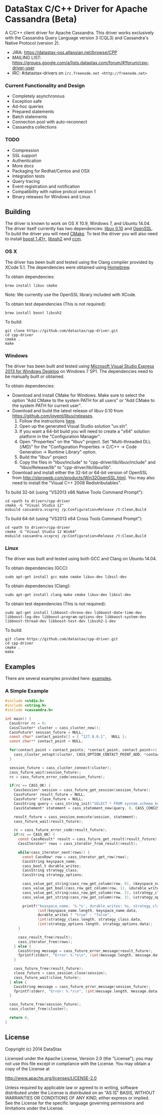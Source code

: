 DataStax C/C++ Driver for Apache Cassandra (Beta)
===============================================

A C/C++ client driver for Apache Cassandra. This driver works exclusively with
the Cassandra Query Language version 3 (CQL3) and Cassandra's Native Protocol (version 2).

- JIRA: https://datastax-oss.atlassian.net/browse/CPP
- MAILING LIST: https://groups.google.com/a/lists.datastax.com/forum/#!forum/cpp-driver-user
- IRC: #datastax-drivers on `irc.freenode.net <http://freenode.net>`

### Current Functionality and Design
- Completely asynchronous
- Exception safe
- Ad-hoc queries
- Prepared statements
- Batch statements
- Connection pool with auto-reconnect
- Cassandra collections

### TODO
- Compression
- SSL support
- Authentication
- More docs
- Packaging for Redhat/Centos and OSX
- Integration tests
- Query tracing
- Event registration and notification
- Compatibility with native protcol version 1
- Binary releases for Windows and Linux

## Building
The driver is known to work on OS X 10.9, Windows 7, and Ubuntu 14.04. The driver itself currently has two dependencies: [libuv 0.10](https://github.com/joyent/libuv) and [OpenSSL](http://www.openssl.org/). To build the driver you will need [CMake](http://www.cmake.org). To test the driver you will also need to install [boost 1.41+](http://www.boost.org),  [libssh2](http://www.libssh2.org) and [ccm](https://github.com/pcmanus/ccm).

### OS X
The driver has been built and tested using the Clang compiler provided by XCode 5.1. The dependencies were obtained using [Homebrew](http://brew.sh).

To obtain dependencies:
```
brew install libuv cmake
```

Note: We currently use the OpenSSL library included with XCode.

To obtain test dependencies (This is not required):
```
brew install boost libssh2
```

To build:
```
git clone https://github.com/datastax/cpp-driver.git
cd cpp-driver
cmake .
make
```

### Windows
The driver has been built and tested using [Microsoft Visual Studio Express 2013 for Windows Desktop](http://www.microsoft.com/en-us/download/details.aspx?id=40787) on Windows 7 SP1. The dependencies need to be manually built or obtained.

To obtain dependencies:
* Download and install CMake for Windows. Make sure to select the option "Add CMake to the system PATH for all users" or "Add CMake to the system PATH for current user".
* Download and build the latest release of libuv 0.10 from https://github.com/joyent/libuv/releases. 
  1. Follow the instructions [here](https://github.com/joyent/libuv#windows). 
  2. Open up the generated Visual Studio solution "uv.sln".
  3. If you want a 64-bit build you will need to create a "x64" solution platform in the "Configuration Manager".
  4. Open "Properties" on the "libuv" project. Set "Multi-threaded DLL (/MD)" for the "Configuration Properties -> C/C++ -> Code Generation -> Runtime Library" option.
  5. Build the "libuv" project
  6. Copy the files in "libuv/include" to "cpp-driver/lib/libuv/include" and "libuv/Release/lib" to "cpp-driver/lib/libuv/lib".
* Download and install either the 32-bit or 64-bit version of OpenSSL from http://slproweb.com/products/Win32OpenSSL.html. You may also need to install the "Visual C++ 2008 Redistributables".

To build 32-bit (using "VS2013 x86 Native Tools Command Prompt"):
```
cd <path to driver>/cpp-driver
cmake -G "Visual Studio 12"
msbuild cassandra.vcxproj /p:Configuration=Release /t:Clean,Build
```

To build 64-bit (using "VS2013 x64 Cross Tools Command Prompt"):
```
cd <path to driver>/cpp-driver
cmake -G "Visual Studio 12 Win64"
msbuild cassandra.vcxproj /p:Configuration=Release /t:Clean,Build
```

### Linux
The driver was built and tested using both GCC and Clang on Ubuntu 14.04.

To obtain dependencies (GCC):
```
sudo apt-get install gcc make cmake libuv-dev libssl-dev
```

To obtain dependencies (Clang):
```
sudo apt-get install clang make cmake libuv-dev libssl-dev
```

To obtain test dependencies (This is not required):
```
sudo apt-get install libboost-chrono-dev libboost-date-time-dev libboost-log-dev libboost-program-options-dev libboost-system-dev libboost-thread-dev libboost-test-dev libssh2-1-dev
```

To build:
```
git clone https://github.com/datastax/cpp-driver.git
cd cpp-driver
cmake .
make
```

## Examples
There are several examples provided here: [examples](https://github.com/datastax/cpp-driver/tree/1.0/examples).

### A Simple Example
```c
#include <stdio.h>
#include <string.h>
#include <cassandra.h>

int main() {
  CassError rc = 0;
  CassCluster* cluster = cass_cluster_new();
  CassFuture* session_future = NULL;
  const char* contact_points[] = { "127.0.0.1",  NULL };
  const char** contact_point = NULL;

  for(contact_point = contact_points; *contact_point; contact_point++) {
    cass_cluster_setopt(cluster, CASS_OPTION_CONTACT_POINT_ADD, *contact_point, strlen(*contact_point));
  }

  session_future = cass_cluster_connect(cluster);
  cass_future_wait(session_future);
  rc = cass_future_error_code(session_future);

  if(rc == CASS_OK) {
    CassSession* session = cass_future_get_session(session_future);
    CassFuture* result_future = NULL;
    CassFuture* close_future = NULL;
    CassString query = cass_string_init("SELECT * FROM system.schema_keyspaces;");
    CassStatement* statement = cass_statement_new(query, 0, CASS_CONSISTENCY_ONE);

    result_future = cass_session_execute(session, statement);
    cass_future_wait(result_future);

    rc = cass_future_error_code(result_future);
    if(rc == CASS_OK) {
      const CassResult* result = cass_future_get_result(result_future);
      CassIterator* rows = cass_iterator_from_result(result);

      while(cass_iterator_next(rows)) {
        const CassRow* row = cass_iterator_get_row(rows);
        CassString keyspace_name;
        cass_bool_t durable_writes;
        CassString strategy_class;
        CassString strategy_options;

        cass_value_get_string(cass_row_get_column(row, 0), &keyspace_name);
        cass_value_get_bool(cass_row_get_column(row, 1), &durable_writes);
        cass_value_get_string(cass_row_get_column(row, 2), &strategy_class);
        cass_value_get_string(cass_row_get_column(row, 3), &strategy_options);

        printf("keyspace_name: '%.*s', durable_writes: %s, strategy_class: '%.*s', strategy_options: %.*s\n",
               (int)keyspace_name.length, keyspace_name.data,
               durable_writes ? "true" : "false",
               (int)strategy_class.length, strategy_class.data,
               (int)strategy_options.length, strategy_options.data);
      }

      cass_result_free(result);
      cass_iterator_free(rows);
    } else {
      CassString message = cass_future_error_message(result_future);
      fprintf(stderr, "Error: %.*s\n", (int)message.length, message.data);
    }

    cass_future_free(result_future);
    close_future = cass_session_close(session);
    cass_future_wait(close_future);
  } else {
    CassString message = cass_future_error_message(session_future);
    fprintf(stderr, "Error: %.*s\n", (int)message.length, message.data);
  }

  cass_future_free(session_future);
  cass_cluster_free(cluster);

  return 0;
}
```

## License
Copyright (c) 2014 DataStax

Licensed under the Apache License, Version 2.0 (the "License");
you may not use this file except in compliance with the License.
You may obtain a copy of the License at

http://www.apache.org/licenses/LICENSE-2.0

Unless required by applicable law or agreed to in writing, software
distributed under the License is distributed on an "AS IS" BASIS,
WITHOUT WARRANTIES OR CONDITIONS OF ANY KIND, either express or implied.
See the License for the specific language governing permissions and
limitations under the License.

